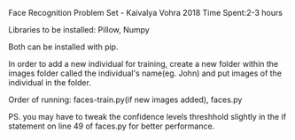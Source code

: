 Face Recognition Problem Set - Kaivalya Vohra 2018
Time Spent:2-3 hours

Libraries to be installed: Pillow, Numpy

Both can be installed with pip.

In order to add a new individual for training, create a new folder within the images folder called the individual's name(eg. John) and put images of the individual in the folder.

Order of running: faces-train.py(if new images added), faces.py


PS. you may have to tweak the confidence levels threshhold slightly in the if statement on line 49 of faces.py for better performance.
